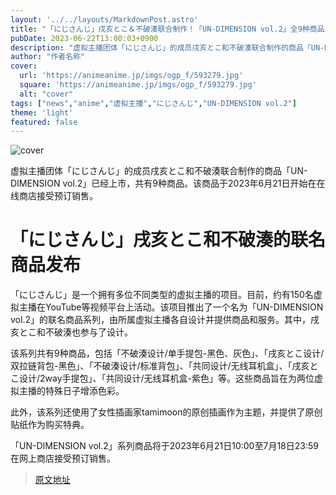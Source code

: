 ```yaml
---
layout: '../../layouts/MarkdownPost.astro'
title: "「にじさんじ」戌亥とこ＆不破湊联合制作！「UN-DIMENSION vol.2」全9种商品上市"
pubDate: 2023-06-22T13:00:03+0900
description: "虚拟主播团体「にじさんじ」的成员戌亥とこ和不破湊联合制作的商品「UN-DIMENSION vol.2」已经上市，共有9种商品。"
author: "作者名称"
cover:
  url: 'https://animeanime.jp/imgs/ogp_f/593279.jpg'
  square: 'https://animeanime.jp/imgs/ogp_f/593279.jpg'
  alt: "cover"
tags: ["news","anime","虚拟主播","にじさんじ","UN-DIMENSION vol.2"]
theme: 'light'
featured: false
---
```


![cover](https://animeanime.jp/imgs/ogp_f/593279.jpg)

虚拟主播团体「にじさんじ」的成员戌亥とこ和不破湊联合制作的商品「UN-DIMENSION vol.2」已经上市，共有9种商品。该商品于2023年6月21日开始在在线商店接受预订销售。

# 「にじさんじ」戌亥とこ和不破湊的联名商品发布

「にじさんじ」是一个拥有多位不同类型的虚拟主播的项目。目前，约有150名虚拟主播在YouTube等视频平台上活动。该项目推出了一个名为「UN-DIMENSION vol.2」的联名商品系列，由所属虚拟主播各自设计并提供商品和服务。其中，戌亥とこ和不破湊也参与了设计。

该系列共有9种商品，包括「不破湊设计/单手提包-黑色、灰色」、「戌亥とこ设计/双拉链背包-黑色」、「不破湊设计/标准背包」、「共同设计/无线耳机盒」、「戌亥とこ设计/2way手提包」、「共同设计/无线耳机盒-紫色」等。这些商品旨在为两位虚拟主播的特殊日子增添色彩。

此外，该系列还使用了女性插画家tamimoon的原创插画作为主题，并提供了原创贴纸作为购买特典。

「UN-DIMENSION vol.2」系列商品将于2023年6月21日10:00至7月18日23:59在网上商店接受预订销售。

>[原文地址](https://animeanime.jp/article/2023/06/22/78101.html)  